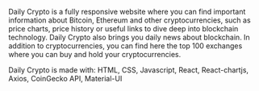 Daily Crypto is a fully responsive website where you can find important information about Bitcoin, Ethereum and other cryptocurrencies, such as price charts, price history or useful links to dive deep into blockchain technology. Daily Crypto also brings you daily news about blockchain. In addition to cryptocurrencies, you can find here the top 100 exchanges where you can buy and hold your cryptocurrencies.

Daily Crypto is made with:
HTML, CSS, Javascript, React, React-chartjs, Axios, CoinGecko API, Material-UI
